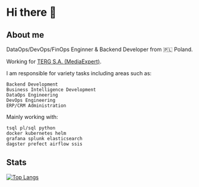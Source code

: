 <!--![mikelogaciuk](./img/homescreen.png)-->

<!-- <p align="center">
  <a href="https://github.com/mikelogaciuk">
    <img width="1000" src="https://github.com/mikelogaciuk/mikelogaciuk/raw/main/img/homescreen_n.png" alt="logo" />
  </a>
</p> -->

# Hi there 👋

## About me

DataOps/DevOps/FinOps Enginner & Backend Developer from :poland: Poland.

Working for [TERG S.A. (MediaExpert)](https://mediaexpert.pl).

I am responsible for variety tasks including areas such as:

    Backend Development
    Business Intelligence Development
    DataOps Engineering
    DevOps Engineering
    ERP/CRM Administration

Mainly working with:

    tsql pl/sql python
    docker kubernetes helm
    grafana splunk elasticsearch
    dagster prefect airflow ssis

## Stats

[![Top Langs](https://github-readme-stats.vercel.app/api/top-langs/?username=mikelogaciuk&layout=compact)](https://github.com/anuraghazra/github-readme-stats)
